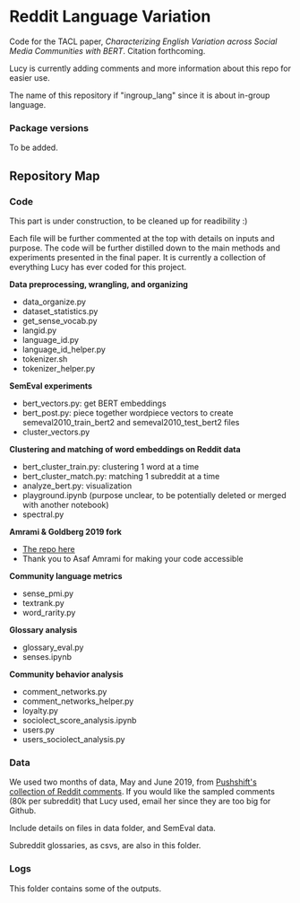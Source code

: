 # Reddit Language Variation

Code for the TACL paper, _Characterizing English Variation across Social Media Communities with BERT_. Citation forthcoming. 

Lucy is currently adding comments and more information about this repo for easier use. 

The name of this repository if "ingroup_lang" since it is about in-group language. 

### Package versions

To be added. 

## Repository Map
### Code
This part is under construction, to be cleaned up for readibility :) 

Each file will be further commented at the top with details on inputs and purpose. The code will be further distilled down to the main methods and experiments presented in the final paper. It is currently a collection of everything Lucy has ever coded for this project. 

**Data preprocessing, wrangling, and organizing**
- data\_organize.py
- dataset\_statistics.py
- get\_sense\_vocab.py
- langid.py
- language\_id.py
- language\_id\_helper.py
- tokenizer.sh
- tokenizer\_helper.py

**SemEval experiments**
- bert\_vectors.py: get BERT embeddings
- bert\_post.py: piece together wordpiece vectors to create semeval2010_train_bert2 and semeval2010_test_bert2 files
- cluster\_vectors.py

**Clustering and matching of word embeddings on Reddit data**
- bert\_cluster\_train.py: clustering 1 word at a time
- bert\_cluster\_match.py: matching 1 subreddit at a time
- analyze\_bert.py: visualization
- playground.ipynb (purpose unclear, to be potentially deleted or merged with another notebook)
- spectral.py

**Amrami & Goldberg 2019 fork**
- [The repo here](https://github.com/lucy3/bertwsi)
- Thank you to Asaf Amrami for making your code accessible 

**Community language metrics**
- sense\_pmi.py
- textrank.py
- word\_rarity.py

**Glossary analysis**
- glossary\_eval.py
- senses.ipynb

**Community behavior analysis**
- comment\_networks.py
- comment\_networks\_helper.py
- loyalty.py
- sociolect\_score\_analysis.ipynb
- users.py
- users\_sociolect\_analysis.py

### Data
We used two months of data, May and June 2019, from [Pushshift's collection of Reddit comments](https://files.pushshift.io/reddit/comments/). 
If you would like the sampled comments (80k per subreddit) that Lucy used, email her since they are too big for Github. 

Include details on files in data folder, and SemEval data. 

Subreddit glossaries, as csvs, are also in this folder. 

### Logs
This folder contains some of the outputs. 
